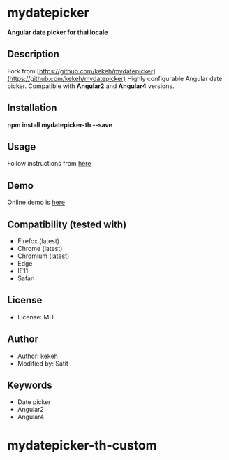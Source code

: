 # mydatepicker

**Angular date picker for thai locale**
## Description
Fork from [https://github.com/kekeh/mydatepicker](https://github.com/kekeh/mydatepicker)
Highly configurable Angular date picker. Compatible with __Angular2__ and __Angular4__ versions.

## Installation

__npm install mydatepicker-th --save__

## Usage

Follow instructions from [here](https://github.com/siteslave/mydatepicker-th/blob/master/README.md)

## Demo
Online demo is [here](http://kekeh.github.io/mydatepicker)

## Compatibility (tested with)
* Firefox (latest)
* Chrome (latest)
* Chromium (latest)
* Edge
* IE11
* Safari

## License
* License: MIT

## Author
* Author: kekeh
* Modified by: Satit
## Keywords
* Date picker
* Angular2
* Angular4
# mydatepicker-th-custom
